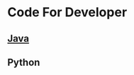 # Code For Developer
## [Java](/https://github.com/seungjinhan/dev_sources/tree/master/java)
## Python